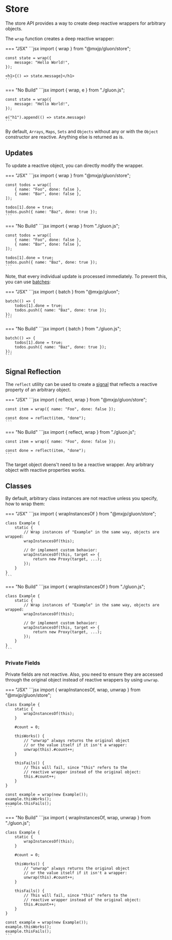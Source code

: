 # Store
The store API provides a way to create deep reactive wrappers for arbitrary objects.

The `wrap` function creates a deep reactive wrapper:

=== "JSX"
	```jsx
	import { wrap } from "@mxjp/gluon/store";

	const state = wrap({
		message: "Hello World!",
	});

	<h1>{() => state.message}</h1>
	```

=== "No Build"
	```jsx
	import { wrap, e } from "./gluon.js";

	const state = wrap({
		message: "Hello World!",
	});

	e("h1").append(() => state.message)
	```

By default, `Arrays`, `Maps`, `Sets` and `Objects` without any or with the `Object` constructor are reactive. Anything else is returned as is.

## Updates
To update a reactive object, you can directly modify the wrapper.

=== "JSX"
	```jsx
	import { wrap } from "@mxjp/gluon/store";

	const todos = wrap([
		{ name: "Foo", done: false },
		{ name: "Bar", done: false },
	]);

	todos[1].done = true;
	todos.push({ name: "Baz", done: true });
	```

=== "No Build"
	```jsx
	import { wrap } from "./gluon.js";

	const todos = wrap([
		{ name: "Foo", done: false },
		{ name: "Bar", done: false },
	]);

	todos[1].done = true;
	todos.push({ name: "Baz", done: true });
	```

Note, that every individual update is processed immediately. To prevent this, you can use [batches](./signals.md#batch):

=== "JSX"
	```jsx
	import { batch } from "@mxjp/gluon";

	batch(() => {
		todos[1].done = true;
		todos.push({ name: "Baz", done: true });
	});
	```

=== "No Build"
	```jsx
	import { batch } from "./gluon.js";

	batch(() => {
		todos[1].done = true;
		todos.push({ name: "Baz", done: true });
	});
	```

## Signal Reflection
The `reflect` utility can be used to create a [signal](./signals.md) that reflects a reactive property of an arbitrary object.

=== "JSX"
	```jsx
	import { reflect, wrap } from "@mxjp/gluon/store";

	const item = wrap({ name: "Foo", done: false });

	const done = reflect(item, "done");
	```

=== "No Build"
	```jsx
	import { reflect, wrap } from "./gluon.js";

	const item = wrap({ name: "Foo", done: false });

	const done = reflect(item, "done");
	```

The target object doens't need to be a reactive wrapper. Any arbitrary object with reactive properties works.

## Classes
By default, arbitrary class instances are not reactive unless you specify, how to wrap them:

=== "JSX"
	```jsx
	import { wrapInstancesOf } from "@mxjp/gluon/store";

	class Example {
		static {
			// Wrap instances of "Example" in the same way, objects are wrapped:
			wrapInstancesOf(this);

			// Or implement custom behavior:
			wrapInstancesOf(this, target => {
				return new Proxy(target, ...);
			});
		}
	}
	```

=== "No Build"
	```jsx
	import { wrapInstancesOf } from "./gluon.js";

	class Example {
		static {
			// Wrap instances of "Example" in the same way, objects are wrapped:
			wrapInstancesOf(this);

			// Or implement custom behavior:
			wrapInstancesOf(this, target => {
				return new Proxy(target, ...);
			});
		}
	}
	```

### Private Fields
Private fields are not reactive. Also, you need to ensure they are accessed through the original object instead of reactive wrappers by using `unwrap`.

=== "JSX"
	```jsx
	import { wrapInstancesOf, wrap, unwrap } from "@mxjp/gluon/store";

	class Example {
		static {
			wrapInstancesOf(this);
		}

		#count = 0;

		thisWorks() {
			// "unwrap" always returns the original object
			// or the value itself if it isn't a wrapper:
			unwrap(this).#count++;
		}

		thisFails() {
			// This will fail, since "this" refers to the
			// reactive wrapper instead of the original object:
			this.#count++;
		}
	}

	const example = wrap(new Example());
	example.thisWorks();
	example.thisFails();
	```

=== "No Build"
	```jsx
	import { wrapInstancesOf, wrap, unwrap } from "./gluon.js";

	class Example {
		static {
			wrapInstancesOf(this);
		}

		#count = 0;

		thisWorks() {
			// "unwrap" always returns the original object
			// or the value itself if it isn't a wrapper:
			unwrap(this).#count++;
		}

		thisFails() {
			// This will fail, since "this" refers to the
			// reactive wrapper instead of the original object:
			this.#count++;
		}
	}

	const example = wrap(new Example());
	example.thisWorks();
	example.thisFails();
	```
